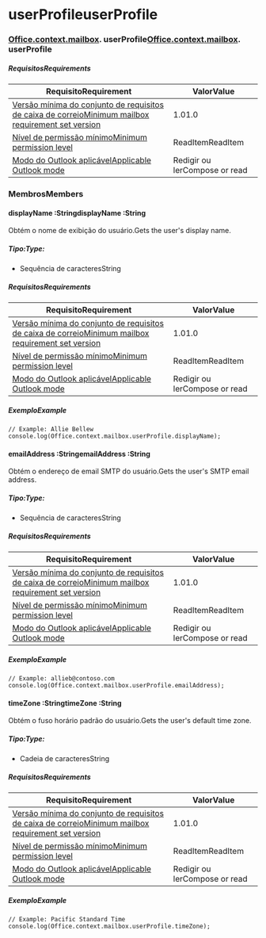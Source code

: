 
# <a name="userprofile"></a><span data-ttu-id="3a54e-101">userProfile</span><span class="sxs-lookup"><span data-stu-id="3a54e-101">userProfile</span></span>

### <span data-ttu-id="3a54e-p101">[Office](Office.md)[.context](Office.context.md)[.mailbox](Office.context.mailbox.md). userProfile</span><span class="sxs-lookup"><span data-stu-id="3a54e-p101">[Office](Office.md)[.context](Office.context.md)[.mailbox](Office.context.mailbox.md). userProfile</span></span>

##### <a name="requirements"></a><span data-ttu-id="3a54e-104">Requisitos</span><span class="sxs-lookup"><span data-stu-id="3a54e-104">Requirements</span></span>

|<span data-ttu-id="3a54e-105">Requisito</span><span class="sxs-lookup"><span data-stu-id="3a54e-105">Requirement</span></span>| <span data-ttu-id="3a54e-106">Valor</span><span class="sxs-lookup"><span data-stu-id="3a54e-106">Value</span></span>|
|---|---|
|[<span data-ttu-id="3a54e-107">Versão mínima do conjunto de requisitos de caixa de correio</span><span class="sxs-lookup"><span data-stu-id="3a54e-107">Minimum mailbox requirement set version</span></span>](/javascript/office/requirement-sets/outlook-api-requirement-sets)| <span data-ttu-id="3a54e-108">1.0</span><span class="sxs-lookup"><span data-stu-id="3a54e-108">1.0</span></span>|
|[<span data-ttu-id="3a54e-109">Nível de permissão mínimo</span><span class="sxs-lookup"><span data-stu-id="3a54e-109">Minimum permission level</span></span>](https://docs.microsoft.com/outlook/add-ins/understanding-outlook-add-in-permissions)| <span data-ttu-id="3a54e-110">ReadItem</span><span class="sxs-lookup"><span data-stu-id="3a54e-110">ReadItem</span></span>|
|[<span data-ttu-id="3a54e-111">Modo do Outlook aplicável</span><span class="sxs-lookup"><span data-stu-id="3a54e-111">Applicable Outlook mode</span></span>](https://docs.microsoft.com/outlook/add-ins/#extension-points)| <span data-ttu-id="3a54e-112">Redigir ou ler</span><span class="sxs-lookup"><span data-stu-id="3a54e-112">Compose or read</span></span>|

### <a name="members"></a><span data-ttu-id="3a54e-113">Membros</span><span class="sxs-lookup"><span data-stu-id="3a54e-113">Members</span></span>

####  <a name="displayname-string"></a><span data-ttu-id="3a54e-114">displayName :String</span><span class="sxs-lookup"><span data-stu-id="3a54e-114">displayName :String</span></span>

<span data-ttu-id="3a54e-115">Obtém o nome de exibição do usuário.</span><span class="sxs-lookup"><span data-stu-id="3a54e-115">Gets the user's display name.</span></span>

##### <a name="type"></a><span data-ttu-id="3a54e-116">Tipo:</span><span class="sxs-lookup"><span data-stu-id="3a54e-116">Type:</span></span>

*   <span data-ttu-id="3a54e-117">Sequência de caracteres</span><span class="sxs-lookup"><span data-stu-id="3a54e-117">String</span></span>

##### <a name="requirements"></a><span data-ttu-id="3a54e-118">Requisitos</span><span class="sxs-lookup"><span data-stu-id="3a54e-118">Requirements</span></span>

|<span data-ttu-id="3a54e-119">Requisito</span><span class="sxs-lookup"><span data-stu-id="3a54e-119">Requirement</span></span>| <span data-ttu-id="3a54e-120">Valor</span><span class="sxs-lookup"><span data-stu-id="3a54e-120">Value</span></span>|
|---|---|
|[<span data-ttu-id="3a54e-121">Versão mínima do conjunto de requisitos de caixa de correio</span><span class="sxs-lookup"><span data-stu-id="3a54e-121">Minimum mailbox requirement set version</span></span>](/javascript/office/requirement-sets/outlook-api-requirement-sets)| <span data-ttu-id="3a54e-122">1.0</span><span class="sxs-lookup"><span data-stu-id="3a54e-122">1.0</span></span>|
|[<span data-ttu-id="3a54e-123">Nível de permissão mínimo</span><span class="sxs-lookup"><span data-stu-id="3a54e-123">Minimum permission level</span></span>](https://docs.microsoft.com/outlook/add-ins/understanding-outlook-add-in-permissions)| <span data-ttu-id="3a54e-124">ReadItem</span><span class="sxs-lookup"><span data-stu-id="3a54e-124">ReadItem</span></span>|
|[<span data-ttu-id="3a54e-125">Modo do Outlook aplicável</span><span class="sxs-lookup"><span data-stu-id="3a54e-125">Applicable Outlook mode</span></span>](https://docs.microsoft.com/outlook/add-ins/#extension-points)| <span data-ttu-id="3a54e-126">Redigir ou ler</span><span class="sxs-lookup"><span data-stu-id="3a54e-126">Compose or read</span></span>|

##### <a name="example"></a><span data-ttu-id="3a54e-127">Exemplo</span><span class="sxs-lookup"><span data-stu-id="3a54e-127">Example</span></span>

```
// Example: Allie Bellew
console.log(Office.context.mailbox.userProfile.displayName);
```

####  <a name="emailaddress-string"></a><span data-ttu-id="3a54e-128">emailAddress :String</span><span class="sxs-lookup"><span data-stu-id="3a54e-128">emailAddress :String</span></span>

<span data-ttu-id="3a54e-129">Obtém o endereço de email SMTP do usuário.</span><span class="sxs-lookup"><span data-stu-id="3a54e-129">Gets the user's SMTP email address.</span></span>

##### <a name="type"></a><span data-ttu-id="3a54e-130">Tipo:</span><span class="sxs-lookup"><span data-stu-id="3a54e-130">Type:</span></span>

*   <span data-ttu-id="3a54e-131">Sequência de caracteres</span><span class="sxs-lookup"><span data-stu-id="3a54e-131">String</span></span>

##### <a name="requirements"></a><span data-ttu-id="3a54e-132">Requisitos</span><span class="sxs-lookup"><span data-stu-id="3a54e-132">Requirements</span></span>

|<span data-ttu-id="3a54e-133">Requisito</span><span class="sxs-lookup"><span data-stu-id="3a54e-133">Requirement</span></span>| <span data-ttu-id="3a54e-134">Valor</span><span class="sxs-lookup"><span data-stu-id="3a54e-134">Value</span></span>|
|---|---|
|[<span data-ttu-id="3a54e-135">Versão mínima do conjunto de requisitos de caixa de correio</span><span class="sxs-lookup"><span data-stu-id="3a54e-135">Minimum mailbox requirement set version</span></span>](/javascript/office/requirement-sets/outlook-api-requirement-sets)| <span data-ttu-id="3a54e-136">1.0</span><span class="sxs-lookup"><span data-stu-id="3a54e-136">1.0</span></span>|
|[<span data-ttu-id="3a54e-137">Nível de permissão mínimo</span><span class="sxs-lookup"><span data-stu-id="3a54e-137">Minimum permission level</span></span>](https://docs.microsoft.com/outlook/add-ins/understanding-outlook-add-in-permissions)| <span data-ttu-id="3a54e-138">ReadItem</span><span class="sxs-lookup"><span data-stu-id="3a54e-138">ReadItem</span></span>|
|[<span data-ttu-id="3a54e-139">Modo do Outlook aplicável</span><span class="sxs-lookup"><span data-stu-id="3a54e-139">Applicable Outlook mode</span></span>](https://docs.microsoft.com/outlook/add-ins/#extension-points)| <span data-ttu-id="3a54e-140">Redigir ou ler</span><span class="sxs-lookup"><span data-stu-id="3a54e-140">Compose or read</span></span>|

##### <a name="example"></a><span data-ttu-id="3a54e-141">Exemplo</span><span class="sxs-lookup"><span data-stu-id="3a54e-141">Example</span></span>

```
// Example: allieb@contoso.com
console.log(Office.context.mailbox.userProfile.emailAddress);
```

####  <a name="timezone-string"></a><span data-ttu-id="3a54e-142">timeZone :String</span><span class="sxs-lookup"><span data-stu-id="3a54e-142">timeZone :String</span></span>

<span data-ttu-id="3a54e-143">Obtém o fuso horário padrão do usuário.</span><span class="sxs-lookup"><span data-stu-id="3a54e-143">Gets the user's default time zone.</span></span>

##### <a name="type"></a><span data-ttu-id="3a54e-144">Tipo:</span><span class="sxs-lookup"><span data-stu-id="3a54e-144">Type:</span></span>

*   <span data-ttu-id="3a54e-145">Cadeia de caracteres</span><span class="sxs-lookup"><span data-stu-id="3a54e-145">String</span></span>

##### <a name="requirements"></a><span data-ttu-id="3a54e-146">Requisitos</span><span class="sxs-lookup"><span data-stu-id="3a54e-146">Requirements</span></span>

|<span data-ttu-id="3a54e-147">Requisito</span><span class="sxs-lookup"><span data-stu-id="3a54e-147">Requirement</span></span>| <span data-ttu-id="3a54e-148">Valor</span><span class="sxs-lookup"><span data-stu-id="3a54e-148">Value</span></span>|
|---|---|
|[<span data-ttu-id="3a54e-149">Versão mínima do conjunto de requisitos de caixa de correio</span><span class="sxs-lookup"><span data-stu-id="3a54e-149">Minimum mailbox requirement set version</span></span>](/javascript/office/requirement-sets/outlook-api-requirement-sets)| <span data-ttu-id="3a54e-150">1.0</span><span class="sxs-lookup"><span data-stu-id="3a54e-150">1.0</span></span>|
|[<span data-ttu-id="3a54e-151">Nível de permissão mínimo</span><span class="sxs-lookup"><span data-stu-id="3a54e-151">Minimum permission level</span></span>](https://docs.microsoft.com/outlook/add-ins/understanding-outlook-add-in-permissions)| <span data-ttu-id="3a54e-152">ReadItem</span><span class="sxs-lookup"><span data-stu-id="3a54e-152">ReadItem</span></span>|
|[<span data-ttu-id="3a54e-153">Modo do Outlook aplicável</span><span class="sxs-lookup"><span data-stu-id="3a54e-153">Applicable Outlook mode</span></span>](https://docs.microsoft.com/outlook/add-ins/#extension-points)| <span data-ttu-id="3a54e-154">Redigir ou ler</span><span class="sxs-lookup"><span data-stu-id="3a54e-154">Compose or read</span></span>|

##### <a name="example"></a><span data-ttu-id="3a54e-155">Exemplo</span><span class="sxs-lookup"><span data-stu-id="3a54e-155">Example</span></span>

```
// Example: Pacific Standard Time
console.log(Office.context.mailbox.userProfile.timeZone);
```